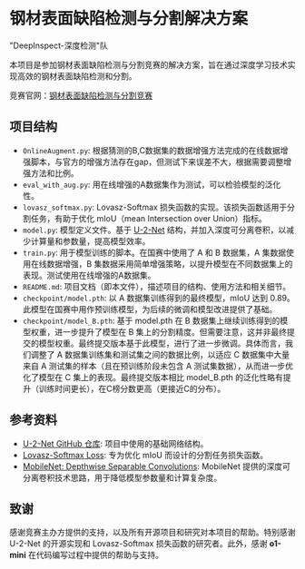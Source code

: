 # 钢材表面缺陷检测与分割解决方案

"DeepInspect-深度检测"队

本项目是参加钢材表面缺陷检测与分割竞赛的解决方案，旨在通过深度学习技术实现高效的钢材表面缺陷检测和分割。

竞赛官网：[钢材表面缺陷检测与分割竞赛](http://bdc.saikr.com/vse/50185)

## 项目结构

- `OnlineAugment.py`: 根据猜测的B,C数据集的数据增强方法完成的在线数据增强脚本，与官方的增强方法存在gap，但测试下来误差不大，根据需要调整增强方法和比例。
- `eval_with_aug.py`: 用在线增强的A数据集作为测试，可以检验模型的泛化性。
- `lovasz_softmax.py`: Lovasz-Softmax 损失函数的实现。该损失函数适用于分割任务，有助于优化 mIoU（mean Intersection over Union）指标。
- `model.py`: 模型定义文件。基于 [U-2-Net](https://github.com/xuebinqin/U-2-Net) 结构，并加入深度可分离卷积，以减少计算量和参数量，提高模型效率。
- `train.py`: 用于模型训练的脚本。在国赛中使用了 A 和 B 数据集，A 集数据使用在线数据增强，B 集数据采用简单增强策略，以提升模型在不同数据集上的表现。测试使用在线增强的A数据集。
- `README.md`: 项目文档（即本文件），描述项目的结构、使用方法和相关细节。
- `checkpoint/model.pth`: 以 A 数据集训练得到的最终模型，mIoU 达到 0.89。此模型在国赛中用作预训练模型，为后续的微调和模型改进提供了基础。
- `checkpoint/model_B.pth`: 基于 model.pth 在 B 数据集上继续训练得到的模型权重，进一步提升了模型在 B 集上的分割精度。但需要注意，这并非最终提交的模型权重。最终提交版本基于此模型，进行了进一步微调。具体而言，我们调整了 A 数据集训练集和测试集之间的数据比例，以适应 C 数据集中大量来自 A 测试集的样本（且在预训练阶段未包含 A 测试集数据），从而进一步优化了模型在 C 集上的表现。最终提交版本相比 model_B.pth 的泛化性略有提升（训练时间更长），在C榜分数更高（更接近C的分布）。

## 参考资料

- [U-2-Net GitHub 仓库](https://github.com/xuebinqin/U-2-Net): 项目中使用的基础网络结构。
- [Lovasz-Softmax Loss](https://arxiv.org/abs/1705.08790): 专为优化 mIoU 而设计的分割任务损失函数。
- [MobileNet: Depthwise Separable Convolutions](https://arxiv.org/abs/1704.04861): MobileNet 提供的深度可分离卷积技术思路，用于降低模型参数量和计算复杂度。

## 致谢

感谢竞赛主办方提供的支持，以及所有开源项目和研究对本项目的帮助。特别感谢 U-2-Net 的开源实现和 Lovasz-Softmax 损失函数的研究者。此外，感谢 **o1-mini** 在代码编写过程中提供的帮助与支持。
